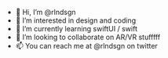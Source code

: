 - 👋 Hi, I’m @rlndsgn
- 👀 I’m interested in design and coding
- 🌱 I’m currently learning swiftUI / swift
- 💞️ I’m looking to collaborate on AR/VR stufffff
- 📫 You can reach me at @rlndsgn on twitter

<!---
rlndsgn/rlndsgn is a ✨ special ✨ repository because its `README.md` (this file) appears on your GitHub profile.
You can click the Preview link to take a look at your changes.
--->

